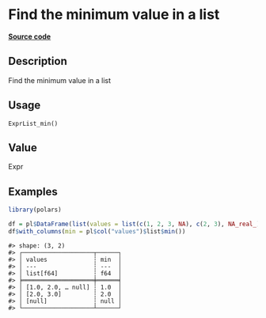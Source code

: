 

# Find the minimum value in a list

[**Source code**](https://github.com/pola-rs/r-polars/tree/main/R/expr__list.R#L44)

## Description

Find the minimum value in a list

## Usage

<pre><code class='language-R'>ExprList_min()
</code></pre>

## Value

Expr

## Examples

``` r
library(polars)

df = pl$DataFrame(list(values = list(c(1, 2, 3, NA), c(2, 3), NA_real_)))
df$with_columns(min = pl$col("values")$list$min())
```

    #> shape: (3, 2)
    #> ┌────────────────────┬──────┐
    #> │ values             ┆ min  │
    #> │ ---                ┆ ---  │
    #> │ list[f64]          ┆ f64  │
    #> ╞════════════════════╪══════╡
    #> │ [1.0, 2.0, … null] ┆ 1.0  │
    #> │ [2.0, 3.0]         ┆ 2.0  │
    #> │ [null]             ┆ null │
    #> └────────────────────┴──────┘
